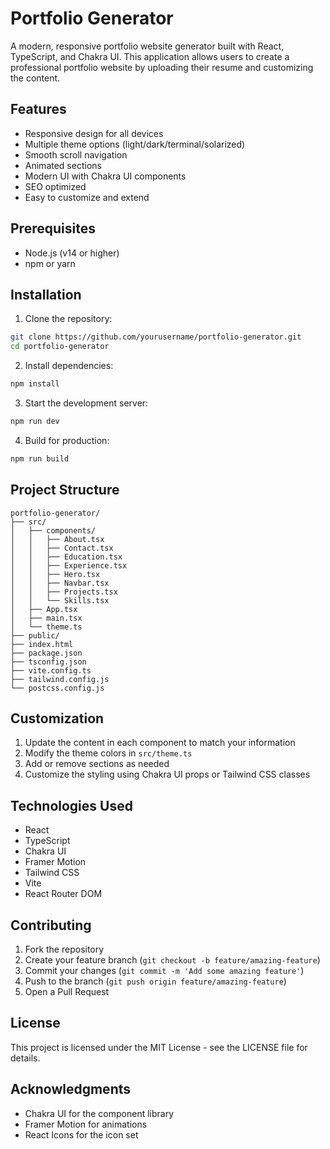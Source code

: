 # Portfolio Generator

A modern, responsive portfolio website generator built with React, TypeScript, and Chakra UI. This application allows users to create a professional portfolio website by uploading their resume and customizing the content.

## Features

- Responsive design for all devices
- Multiple theme options (light/dark/terminal/solarized)
- Smooth scroll navigation
- Animated sections
- Modern UI with Chakra UI components
- SEO optimized
- Easy to customize and extend

## Prerequisites

- Node.js (v14 or higher)
- npm or yarn

## Installation

1. Clone the repository:
```bash
git clone https://github.com/yourusername/portfolio-generator.git
cd portfolio-generator
```

2. Install dependencies:
```bash
npm install
```

3. Start the development server:
```bash
npm run dev
```

4. Build for production:
```bash
npm run build
```

## Project Structure

```
portfolio-generator/
├── src/
│   ├── components/
│   │   ├── About.tsx
│   │   ├── Contact.tsx
│   │   ├── Education.tsx
│   │   ├── Experience.tsx
│   │   ├── Hero.tsx
│   │   ├── Navbar.tsx
│   │   ├── Projects.tsx
│   │   └── Skills.tsx
│   ├── App.tsx
│   ├── main.tsx
│   └── theme.ts
├── public/
├── index.html
├── package.json
├── tsconfig.json
├── vite.config.ts
├── tailwind.config.js
└── postcss.config.js
```

## Customization

1. Update the content in each component to match your information
2. Modify the theme colors in `src/theme.ts`
3. Add or remove sections as needed
4. Customize the styling using Chakra UI props or Tailwind CSS classes

## Technologies Used

- React
- TypeScript
- Chakra UI
- Framer Motion
- Tailwind CSS
- Vite
- React Router DOM

## Contributing

1. Fork the repository
2. Create your feature branch (`git checkout -b feature/amazing-feature`)
3. Commit your changes (`git commit -m 'Add some amazing feature'`)
4. Push to the branch (`git push origin feature/amazing-feature`)
5. Open a Pull Request

## License

This project is licensed under the MIT License - see the LICENSE file for details.

## Acknowledgments

- Chakra UI for the component library
- Framer Motion for animations
- React Icons for the icon set

